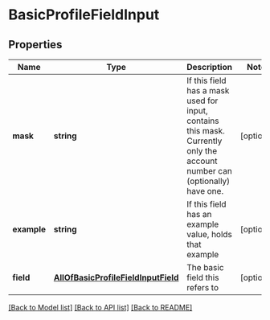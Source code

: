 # BasicProfileFieldInput

## Properties
Name | Type | Description | Notes
------------ | ------------- | ------------- | -------------
**mask** | **string** | If this field has a mask used for input, contains this mask. Currently only the account number can (optionally) have one. | [optional] 
**example** | **string** | If this field has an example value, holds that example | [optional] 
**field** | [**AllOfBasicProfileFieldInputField**](AllOfBasicProfileFieldInputField.md) | The basic field this refers to | [optional] 

[[Back to Model list]](../../README.md#documentation-for-models) [[Back to API list]](../../README.md#documentation-for-api-endpoints) [[Back to README]](../../README.md)


